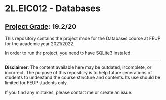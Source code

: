 # 2L.EIC012 - Databases

## [Project Grade](Project/): 19.2/20

This repository contains the project made for the Databases course at FEUP for the academic year 2021/2022.

In order to run the project, you need to have SQLite3 installed. 

---

**Disclaimer**: The content available here may be outdated, incomplete, or incorrect. The purpose of this repository is to help future generations of students to understand the course structure and contents. Its use should be limited for FEUP students only.

If you find any mistakes, please contact me or create an issue.
